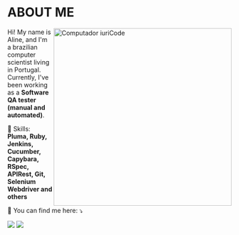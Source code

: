 # ABOUT ME

<img src="https://raw.githubusercontent.com/MicaelliMedeiros/micaellimedeiros/master/image/computer-illustration.png" min-width="400px" max-width="400px" width="400px" align="right" alt="Computador iuriCode">

<p align="left"> 
  Hi! My name is Aline, and I'm a brazilian computer scientist living in Portugal. Currently, I've been working as a <strong> Software QA tester (manual and automated)</strong>.
</p>

<p align="left">
  🦄 Skills: <strong>Pluma, Ruby, Jenkins, Cucumber, Capybara, RSpec, APIRest, Git, Selenium Webdriver and others</strong>
</p>

<p align="left">
  💌 You can find me here: ⤵️
</p>

<p align="left">
  <a href="#" alt="Gmail">
  <img src="https://img.shields.io/badge/-Gmail-FF0000?style=flat-square&labelColor=FF0000&logo=gmail&logoColor=white&link=alineslopes.4@gmail.com" /></a>

<a href="#" alt="Linkedin">
  <img src="https://img.shields.io/badge/-Linkedin-0e76a8?style=flat-square&logo=Linkedin&logoColor=white&link=https://www.linkedin.com/in/aline-s-lopes/" /></a>
